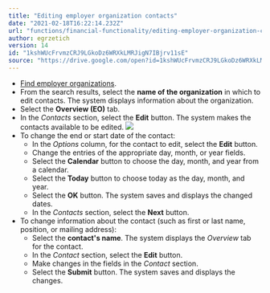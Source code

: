 ```yaml
---
title: "Editing employer organization contacts"
date: "2021-02-18T16:22:14.232Z"
url: "functions/financial-functionality/editing-employer-organization-contacts.html"
author: egrzetich
version: 14
id: "1kshWUcFrvmzCRJ9LGkoDz6WRXkLMRJigN7IBjrv11sE"
source: "https://drive.google.com/open?id=1kshWUcFrvmzCRJ9LGkoDz6WRXkLMRJigN7IBjrv11sE"
---
```

* [Find employer organizations](finding-employer-organizations.html).
* From the search results, select the <strong>name of the organization</strong> in which to edit contacts. The system displays information about the organization.
* Select the <strong>Overview (EO)</strong> tab.
* In the <em>Contacts</em> section, select the <strong>Edit</strong> button. The system makes the contacts available to be edited.  ![](editing-employer-organization-contacts.images/image1.png)
* To change the end or start date of the contact:
    * In the <em>Options</em> column, for the contact to edit, select the <strong>Edit</strong> button.
    * Change the entries of the appropriate day, month, or year fields.
    * Select the <strong>Calendar</strong> button to choose the day, month, and year from a calendar.
    * Select the <strong>Today</strong> button to choose today as the day, month, and year.
    * Select the <strong>OK</strong> button. The system saves and displays the changed dates.
    * In the <em>Contacts</em> section, select the <strong>Next</strong> button. 
* To change information about the contact (such as first or last name, position, or mailing address):
    * Select the <strong>contact's name</strong>. The system displays the <em>Overview</em> tab for the contact.
    * In the <em>Contact</em> section, select the <strong>Edit</strong> button.
    * Make changes in the fields in the <em>Contact</em> section.
    * Select the <strong>Submit</strong> button. The system saves and displays the changes.

